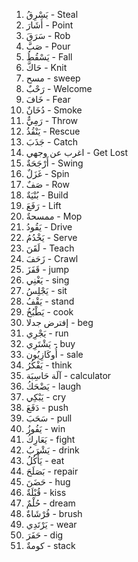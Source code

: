 1. يَسْرِقُ - Steal
2. أَشَارَ - Point
3. سَرَقَ  - Rob
4. صَبَّ -  Pour
5. يَسْقُطُ - Fall
6. حَاكَّ - Knit
7. مسح - sweep
8. رَحْبٌ  - Welcome
9. خَافَ  - Fear
10. دُخَانٌ  - Smoke
11. رَمِيٌّ  - Throw
12. يَنْقُذُ  - Rescue
13. جَذَبَ  - Catch 
14. اغرب عن وجهي  - Get Lost 
15. أَرْجَحَةٌ  - Swing
16. غَزَلٌ  - Spin
17. صَفٌ - Row
18. بُنْيَةٌ  - Build
19. رَفَعَ  -  Lift
20. ممسحةٌ  - Mop
21. يَقُودُ  - Drive
22. يَخْدُمُ  - Serve 
23. لَقَنَ  - Teach
24. زَحَفَ - Crawl 
35. قَفَزَ  - jump
36. يَغْنِي  - sing
37. يَجْلِسُ  - sit
38. يَقْفُ - stand
39. يَطْبُخُ  - cook
40. إفترض جدلا  - beg
41. يَجْرِي  - run
42. يَشْتَرِي  - buy
43. أُوكَازِيُون - sale
44. يَفْكُرُ  - think
45. آلَة حَاسِبَة - calculator
46. يَضْحَكُ  -  laugh
47. يَبْكِي - cry
48. دَفَعَ  -  push
49. سَحَبَ  - pull
50. يَفُوزُ  - win
51. يَعَارِكُ  - fight
52. يَشْرَبُ - drink
53. يَأْكُلُ  - eat
54. بَصَلَحَ  - repair
55. حَضَنَ  - hug
56. قُبْلَةٌ  - kiss
57. حُلْمٌ  - dream
58. فُرْشَاةٌ  - brush
59. يَرْتَدِي  - wear
60. حَفَرَ  - dig
61. كومةٌ  - stack










